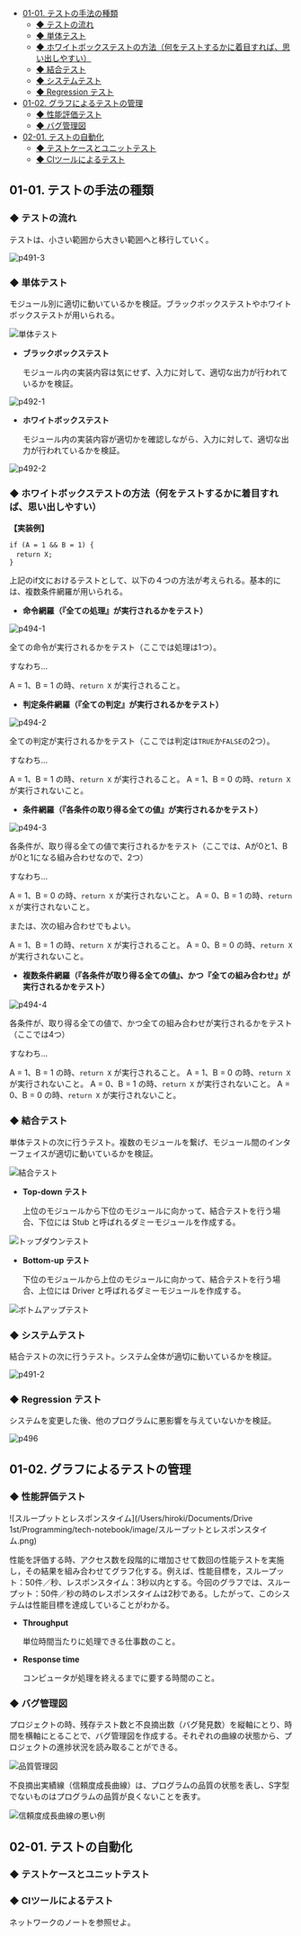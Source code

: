 <!-- TOC -->

- [01-01. テストの手法の種類](#01-01-テストの手法の種類)
    - [◆ テストの流れ](#◆-テストの流れ)
    - [◆ 単体テスト](#◆-単体テスト)
    - [◆ ホワイトボックステストの方法（何をテストするかに着目すれば、思い出しやすい）](#◆-ホワイトボックステストの方法何をテストするかに着目すれば思い出しやすい)
    - [◆ 結合テスト](#◆-結合テスト)
    - [◆ システムテスト](#◆-システムテスト)
    - [◆ Regression テスト](#◆-regression-テスト)
- [01-02. グラフによるテストの管理](#01-02-グラフによるテストの管理)
    - [◆ 性能評価テスト](#◆-性能評価テスト)
    - [◆ バグ管理図](#◆-バグ管理図)
- [02-01. テストの自動化](#02-01-テストの自動化)
    - [◆ テストケースとユニットテスト](#◆-テストケースとユニットテスト)
    - [◆ CIツールによるテスト](#◆-ciツールによるテスト)

<!-- /TOC -->
## 01-01. テストの手法の種類

### ◆ テストの流れ

テストは、小さい範囲から大きい範囲へと移行していく。

![p491-3](https://raw.githubusercontent.com/Hiroki-IT/tech-notebook/master/markdown/image/p491-3.jpg)

 

### ◆ 単体テスト

モジュール別に適切に動いているかを検証。ブラックボックステストやホワイトボックステストが用いられる。

![単体テスト](https://raw.githubusercontent.com/Hiroki-IT/tech-notebook/master/markdown/image/p490-1.jpg)

- **ブラックボックステスト**

  モジュール内の実装内容は気にせず、入力に対して、適切な出力が行われているかを検証。

![p492-1](https://raw.githubusercontent.com/Hiroki-IT/tech-notebook/master/markdown/image/p492-1.jpg)

- **ホワイトボックステスト**

  モジュール内の実装内容が適切かを確認しながら、入力に対して、適切な出力が行われているかを検証。

![p492-2](https://raw.githubusercontent.com/Hiroki-IT/tech-notebook/master/markdown/image/p492-2.jpg)



### ◆ ホワイトボックステストの方法（何をテストするかに着目すれば、思い出しやすい）

**【実装例】**

```
if (A = 1 && B = 1) {
　return X;
}
```

上記のif文におけるテストとして、以下の４つの方法が考えられる。基本的には、複数条件網羅が用いられる。

- **命令網羅（『全ての処理』が実行されるかをテスト）**

![p494-1](https://raw.githubusercontent.com/Hiroki-IT/tech-notebook/master/markdown/image/p494-1.png)

全ての命令が実行されるかをテスト（ここでは処理は1つ）。

すなわち…

A = 1、B = 1 の時、```return X``` が実行されること。

- **判定条件網羅（『全ての判定』が実行されるかをテスト）**

![p494-2](https://raw.githubusercontent.com/Hiroki-IT/tech-notebook/master/markdown/image/p494-2.png)

全ての判定が実行されるかをテスト（ここでは判定は```TRUE```か```FALSE```の2つ）。

すなわち…

A = 1、B = 1 の時、```return X``` が実行されること。
A = 1、B = 0 の時、```return X``` が実行されないこと。

- **条件網羅（『各条件の取り得る全ての値』が実行されるかをテスト）**

![p494-3](https://raw.githubusercontent.com/Hiroki-IT/tech-notebook/master/markdown/image/p494-3.png)

各条件が、取り得る全ての値で実行されるかをテスト（ここでは、Aが0と1、Bが0と1になる組み合わせなので、2つ）

すなわち…

A = 1、B = 0 の時、```return X``` が実行されないこと。
A = 0、B = 1 の時、```return X``` が実行されないこと。

または、次の組み合わせでもよい。

A = 1、B = 1 の時、```return X``` が実行されること。
A = 0、B = 0 の時、```return X``` が実行されないこと。

- **複数条件網羅（『各条件が取り得る全ての値』、かつ『全ての組み合わせ』が実行されるかをテスト）**

![p494-4](https://raw.githubusercontent.com/Hiroki-IT/tech-notebook/master/markdown/image/p494-4.png)

各条件が、取り得る全ての値で、かつ全ての組み合わせが実行されるかをテスト（ここでは4つ）

すなわち…

A = 1、B = 1 の時、```return X``` が実行されること。
A = 1、B = 0 の時、```return X``` が実行されないこと。
A = 0、B = 1 の時、```return X``` が実行されないこと。
A = 0、B = 0 の時、```return X``` が実行されないこと。



### ◆ 結合テスト

単体テストの次に行うテスト。複数のモジュールを繋げ、モジュール間のインターフェイスが適切に動いているかを検証。

![結合テスト](https://raw.githubusercontent.com/Hiroki-IT/tech-notebook/master/markdown/image/p491-1.jpg)

- **Top-down テスト**

  上位のモジュールから下位のモジュールに向かって、結合テストを行う場合、下位には Stub と呼ばれるダミーモジュールを作成する。

![トップダウンテスト](https://raw.githubusercontent.com/Hiroki-IT/tech-notebook/master/markdown/image/トップダウンテスト.jpg)

- **Bottom-up テスト**

  下位のモジュールから上位のモジュールに向かって、結合テストを行う場合、上位には Driver と呼ばれるダミーモジュールを作成する。

![ボトムアップテスト](https://raw.githubusercontent.com/Hiroki-IT/tech-notebook/master/markdown/image/ボトムアップテスト.jpg)



### ◆ システムテスト

結合テストの次に行うテスト。システム全体が適切に動いているかを検証。

![p491-2](https://raw.githubusercontent.com/Hiroki-IT/tech-notebook/master/markdown/image/p491-2.jpg)



### ◆ Regression テスト

システムを変更した後、他のプログラムに悪影響を与えていないかを検証。

![p496](https://raw.githubusercontent.com/Hiroki-IT/tech-notebook/master/markdown/image/p496.jpg)



## 01-02. グラフによるテストの管理

### ◆ 性能評価テスト

![スループットとレスポンスタイム](/Users/hiroki/Documents/Drive 1st/Programming/tech-notebook/image/スループットとレスポンスタイム.png)

性能を評価する時、アクセス数を段階的に増加させて数回の性能テストを実施し，その結果を組み合わせてグラフ化する。例えば、性能目標を，⁠スループット：50件／秒⁠、⁠レスポンスタイム：3秒以内とする。今回のグラフでは、スループット：50件／秒の時のレスポンスタイムは2秒である。したがって、このシステムは性能目標を達成していることがわかる。

- **Throughput**

  単位時間当たりに処理できる仕事数のこと。

- **Response time**

  コンピュータが処理を終えるまでに要する時間のこと。



### ◆ バグ管理図

プロジェクトの時、残存テスト数と不良摘出数（バグ発見数）を縦軸にとり、時間を横軸にとることで、バグ管理図を作成する。それぞれの曲線の状態から、プロジェクトの進捗状況を読み取ることができる。

![品質管理図](https://raw.githubusercontent.com/Hiroki-IT/tech-notebook/master/markdown/image/品質管理図.jpg)

不良摘出実績線（信頼度成長曲線）は、プログラムの品質の状態を表し、S字型でないものはプログラムの品質が良くないことを表す。

![信頼度成長曲線の悪い例](https://raw.githubusercontent.com/Hiroki-IT/tech-notebook/master/markdown/image/信頼度成長曲線の悪い例.jpg)



## 02-01. テストの自動化

### ◆ テストケースとユニットテスト



### ◆ CIツールによるテスト

ネットワークのノートを参照せよ。